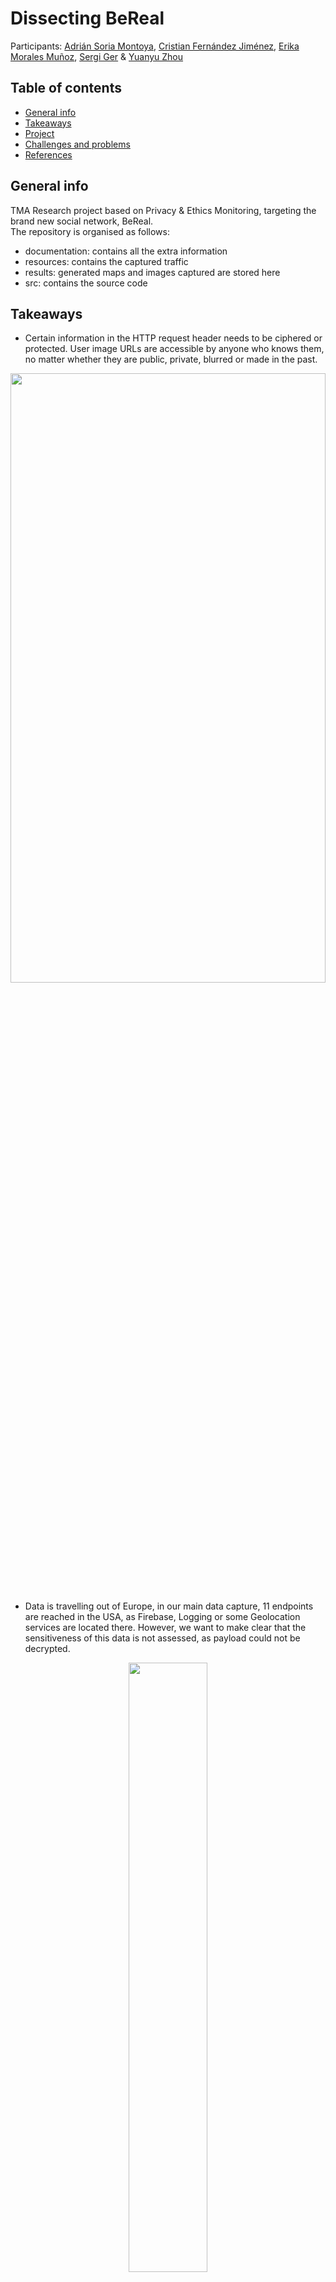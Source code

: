 # Dissecting BeReal
Participants: [Adrián Soria Montoya](https://github.com/CyAdriDe), [Cristian Fernández Jiménez](https://github.com/crisfj00), [Erika Morales Muñoz](https://github.com/ErikaMorales8), [Sergi Ger](https://github.com/sergiger) & [Yuanyu Zhou](https://github.com/zyy55)<br>

## Table of contents
* [General info](#general-info)
* [Takeaways](#takeaways)
* [Project](#project)
* [Challenges and problems](#challenges-and-problems)
* [References](#references)
## General info
TMA Research project based on Privacy & Ethics Monitoring, targeting the brand new social network, BeReal.<br>
The repository is organised as follows:
* documentation: contains all the extra information
* resources: contains the captured traffic
* results: generated maps and images captured are stored here
* src: contains the source code

## Takeaways
*  Certain information in the HTTP request header needs to be ciphered or protected. User image URLs are accessible by anyone who knows them, no matter whether they are public, private, blurred or made in the past.
<p align="center">
<img src="./documentation/images/captured_request.png" width=100% height=50%>
</p>

*  Data is travelling out of Europe, in our main data capture, 11 endpoints are reached in the USA, as Firebase, Logging or some Geolocation services are located there. However, we want to make clear that the sensitiveness of this data is not assessed, as payload could not be decrypted.
<p align="center">
<img src="./results/captured_connections_spain.png" width=50% height=50%>
</p>

## Project

### Pre-requisites
Project has been developed making use of:
* Python version: 3.10.5
* [Burp Community Edition](https://portswigger.net/burp/communitydownload)
* [BeReal (Android version)](https://play.google.com/store/apps/details?id=com.bereal.ft&gl=US)
* [ProtonVPN](https://protonvpn.com/)
* [Android Studio](https://developer.android.com/studio/)
* [ApkTool](https://ibotpeaches.github.io/Apktool/)
* (Optional) [Frida](https://frida.re/docs/home/)
* (Optional) [Frida Server](https://github.com/frida/frida/releases/)

### Traffic capture
For capturing network traffic packets from BeReal we will use Burp Suite.
Proxy configuration must be done as follows:
<p align="center">
<img src="./documentation/images/burp_config.png" width=50% height=25%>
</p>

Once the proxy listening, we will update the configuration in the Android Device.
<p align="center">
<img src="./documentation/screenshots/proxy_android.png" width=30% height=30%>
</p>

In order to decrypt captured traffic, we may install Burp's certificate as a system cert. <br>
Firstly, export the certificate in the Burp Proxy settings (which will give us a .der certificate). Then, [this guide](https://medium.com/hackers-secrets/adding-a-certificate-to-android-system-trust-store-ae8ca3519a85) can be followed, or just execute the following commands (android device must be rooted and connected to the PC).
```
$ mv <exported_cert_file> $(openssl x509 -inform PEM -subject_hash_old -in <exported_cert_file>| head -1).0 
$ adb root && adb remount 
$ adb push $(openssl x509 -inform PEM -subject_hash_old -in <exported_cert_file>| head -1).0 /system/etc/security/cacerts/ 
$ adb shell chmod 644 /system/etc/security/cacerts/$(openssl x509 -inform PEM -subject_hash_old -in <exported_cert_file>| head -1).0 
$ adb reboot
```
Now, the certificate is available in **Settings --> Security --> Trusted Credentials**.
<p align="center">
<img src="./documentation/screenshots/burp_cert.png" width=30% height=30%>
</p>

Remember to change the name of the exported cert. Normally, this would be enough to see encrypted traffic, but some applications may require to be modified. For this, we use Android Studio. <br>
We decompile the APK with APKTOOL:
```
$ apktool d <path_to_apk>
```
Then, the network config file must be modified as follows:
<p align="center">
<img src="./documentation/images/network_config.png" width=70% height=70%>
</p>

And we connect this configuration file by adding: **android:networkSecurityConfig="@xml/network_security_config"**.

Finally, we may recompile the app and install it by running:
```
$ apktool b BeReal-patched.apk && adb install BeReal-patched.apk
```
At this moment, everything should work properly, but we encountered another problem. <br>
The App has SSL Pinning (which did not have a few months ago), and we need to bypass it. <br>
We encourage you to try [this tutorial](https://redfoxsec.com/blog/ssl-pinning-bypass-android-frida/), but it does not work since it has some kind of blockage, that goes further than our knowledge.

Nevertheless, if you the application is launched without the proxy, a later proxy activation will do the trick.<br> We deduced that the problem is due to authentication petitions.

### Running the project
To run this project, you may follow these commands:
```
$ pip install -r requirements.txt 
$ cd src 
$ python3 main.py 
```

### Execution results
* A page will open in the browser with a map of the world showing the location of all endpoints that received data from the user.
* All images that have been shared clearly through the traffic (no encryption), are deployed on a HTML table.
In some cases, it is possible that the browser will not open. The created files can be located in the resources folder.

## Challenges and problems
* Payload decryption required to root the Android phone, which was not possible in all our devices.
* Furthermore, the use of an unrecognized proxy certificate was noticed by BeReal in different stages, making connection requests unavailable in most cases.
* Burp Suite Proxy only allows to recover HTTP traffic. Besides, it has no feature to save the capture data as it comes, not being possible to feed the Python script in real-time.
* Several mobile Proxy applications have been used with poor results, as PCAPdroid, VirtualXposed, tPacketCapture or VNet. The latter helped us find the critical image URL, that was accessible by anyone.
* Different packet analyzers have been used with poor results, as NetworkMiner, CharlesProxy or Wireshark.

## References
### BeReal official sites
* https://bere.al/en/privacy
* https://bere.al/en/terms

### News about BeReal
* https://www.lavanguardia.com/tecnologia/redes-sociales/20221008/8558648/bereal-seguro-son-todos-datos-recopila-red-social-moda-pmv.html
* https://www.businessinsider.com/guides/tech/is-bereal-safe

### Reverse-engineering BeReal
* https://shomil.me/bereal/
* https://github.com/userbradley
* https://blog.oscars.dev/posts/hacking_bereal_with_man_in_the_middle/
* https://packettotal.com/app/analytics?id=97069f5922d627964430baa636765be8&name=conn

### Mobile phone traffic capture
* https://stackoverflow.com/questions/9555403/capturing-mobile-phone-traffic-on-wireshark
* https://stackoverflow.com/questions/19664129/is-it-possible-to-edit-androidmanifest-xml-after-packaging-the-apk
* https://www.taosoftware.co.jp/en/android/packetcapture/
* https://www.netresec.com/?page=Blog&month=2014-02&post=HowTo-install-NetworkMiner-in-Ubuntu-Fedora-and-Arch-Linux
* https://community.tealiumiq.com/t5/Tealium-for-Android/Setting-up-Charles-to-Proxy-your-Android-Device/ta-p/5121

### Similar works
* https://www.researchgate.net/profile/Nedaa-Barghuthi/publication/274467400_Social_Networks_IM_Forensics_Encryption_Analysis/links/5b1f5894458515270fc48a58/Social-Networks-IM-Forensics-Encryption-Analysis.pdf
* https://www.researchgate.net/publication/328911499_Network_Forensics_Analysis_of_iOS_Social_Networking_and_Messaging_Apps
* https://discovery.upc.edu/discovery/fulldisplay?docid=cdi_arxiv_primary_1903_03196&context=PC&vid=34CSUC_UPC:VU1&lang=ca&search_scope=MyInst_and_CI&adaptor=Primo%20Central&tab=Everything&query=any,contains,GDPR%20analysis%20of%20social%20networks&offset=0
* https://www.mdpi.com/2078-2489/13/1/26/htm
* https://journals.plos.org/plosone/article/file?id=10.1371/journal.pone.0209075&type=printable
